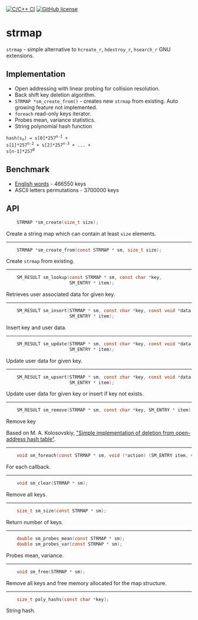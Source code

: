 [![C/C++ CI](https://github.com/JulStrat/strmap/actions/workflows/c-cpp.yml/badge.svg)](https://github.com/JulStrat/strmap/actions/workflows/c-cpp.yml)
[![GitHub license](https://img.shields.io/github/license/JulStrat/strmap)](https://github.com/JulStrat/strmap/blob/strmap/LICENSE)

# strmap

`strmap` - simple alternative to `hcreate_r`, `hdestroy_r`, `hsearch_r` GNU extensions.

## Implementation

- Open addressing with linear probing for collision resolution.
- Back shift key deletion algorithm.
- `STRMAP *sm_create_from()` - creates new `strmap` from existing. Auto growing feature not implemented.
- `foreach` read-only keys iterator.
- Probes mean, variance statistics.
- String polynomial hash function

<code>hash(s<sub>n</sub>) = s[0]*257<sup>n-1</sup> + s[1]*257<sup>n-2</sup> + s[2]*257<sup>n-3</sup> + ... + s[n-1]*257<sup>0</sup></code>

## Benchmark

- [English words](https://github.com/dwyl/english-words/blob/master/words.txt) - 466550 keys 
- ASCII letters permutations - 3700000 keys

## API

``` C
    STRMAP *sm_create(size_t size);
```
Create a string map which can contain at least `size` elements.
___
   
``` C
    STRMAP *sm_create_from(const STRMAP * sm, size_t size);
```
Create `strmap` from existing.
___
``` C
    SM_RESULT sm_lookup(const STRMAP * sm, const char *key,
                        SM_ENTRY * item);
```
Retrieves user associated data for given key.
___
``` C
    SM_RESULT sm_insert(STRMAP * sm, const char *key, const void *data,
                        SM_ENTRY * item);
```
Insert key and user data.
___
``` C
    SM_RESULT sm_update(STRMAP * sm, const char *key, const void *data,
                        SM_ENTRY * item);
```
Update user data for given key.
___
``` C
    SM_RESULT sm_upsert(STRMAP * sm, const char *key, const void *data,
                        SM_ENTRY * item);
```
Update user data for given key or insert if key not exists.
___
``` C
    SM_RESULT sm_remove(STRMAP * sm, const char *key, SM_ENTRY * item);
```
Remove key

Based on 
M. A. Kolosovskiy, ["Simple implementation of deletion from open-address hash table"](https://arxiv.org/ftp/arxiv/papers/0909/0909.2547.pdf).
___
``` C
    void sm_foreach(const STRMAP * sm, void (*action) (SM_ENTRY item, void *ctx), void *ctx);
```    
For each callback.
___
``` C
    void sm_clear(STRMAP * sm);
```
Remove all keys.
___
``` C
    size_t sm_size(const STRMAP * sm);
```    
Return number of keys.
___
``` C
    double sm_probes_mean(const STRMAP * sm);
    double sm_probes_var(const STRMAP * sm);
```
Probes mean, variance.
___
``` C
    void sm_free(STRMAP * sm);
```    
Remove all keys and free memory allocated for the map structure.
___
``` C
    size_t poly_hashs(const char *key);
```    
String hash.
